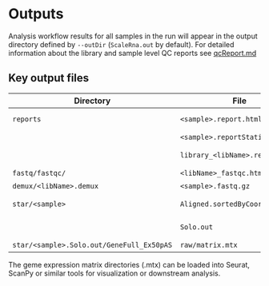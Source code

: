 # Outputs

Analysis workflow results for all samples in the run will appear in the output directory defined by `--outDir` (`ScaleRna.out` by default). 
For detailed information about the library and sample level QC reports see [qcReport.md](qcReport.md)

## Key output files
| Directory                   | File                                            | Description                                                                                                                                                                                                                                                                                  |
|-----------------------------|-------------------------------------------------|----------------------------------------------------------------------------------------------------------------------------------------------------------------------------------------------------------------------------------------------------------------------------------------------|
| `reports`                   | `<sample>.report.html`                          | An interactive standalone HTML report including key metrics/figures for each sample |
| | `<sample>.reportStatistics.tsv`                 | Summary and QC metrics for this sample in tsv (text) format                                                                                                                   |
| | `library_<libName>.report.html`                 | Barcode summary and demultiplexing statistics for the whole library (potentially multiple samples) |
| `fastq/fastqc/`             | `<libName>_fastqc.html`                     | [fastqc](https://github.com/s-andrews/FastQC) report for the sequencing library|
| `demux/<libName>.demux` | `<sample>.fastq.gz`                             | Sample fastq files (Demultiplexed) |
| `star/<sample>` | `Aligned.sortedByCoord.out.bam` | Read alignments to genome, with single-cell barcode and UMI information in tags
|  | `Solo.out` | STARSolo output for each sample. See https://github.com/alexdobin/STAR/blob/master/docs/STARsolo.md |
|  `star/<sample>.Solo.out/GeneFull_Ex50pAS` | `raw/matrix.mtx` | Unfiltered gene expression matrix for all barcodes |

The geme expression matrix directories (.mtx) can be loaded into Seurat, ScanPy or similar tools for visualization or downstream analysis.
